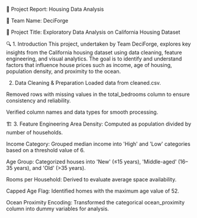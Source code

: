 📝 Project Report: Housing Data Analysis

🔖 Team Name: DeciForge



📌 Project Title: Exploratory Data Analysis on California Housing Dataset



🔍 1. Introduction
This project, undertaken by Team DeciForge, explores key insights from the California housing dataset using data cleaning, feature engineering, and visual analytics. The goal is to identify and understand factors that influence house prices such as income, age of housing, population density, and proximity to the ocean.

2. Data Cleaning & Preparation
Loaded data from cleaned.csv.

Removed rows with missing values in the total_bedrooms column to ensure consistency and reliability.

Verified column names and data types for smooth processing.


🏗️ 3. Feature Engineering
Area Density: Computed as population divided by number of households.

Income Category: Grouped median income into 'High' and 'Low' categories based on a threshold value of 6.

Age Group: Categorized houses into 'New' (≤15 years), 'Middle-aged' (16–35 years), and 'Old' (>35 years).

Rooms per Household: Derived to evaluate average space availability.

Capped Age Flag: Identified homes with the maximum age value of 52.

Ocean Proximity Encoding: Transformed the categorical ocean_proximity column into dummy variables for analysis.
